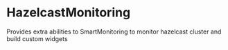 HazelcastMonitoring
===================

Provides extra abilities to SmartMonitoring to monitor hazelcast cluster and build custom widgets
